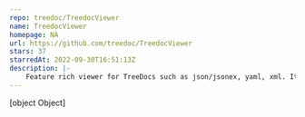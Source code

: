 ```yaml
---
repo: treedoc/TreedocViewer
name: TreedocViewer
homepage: NA
url: https://github.com/treedoc/TreedocViewer
stars: 37
starredAt: 2022-09-30T16:51:13Z
description: |-
    Feature rich viewer for TreeDocs such as json/jsonex, yaml, xml. It has source, tree and table view, allow easy navigations.
---
```


[object Object]
